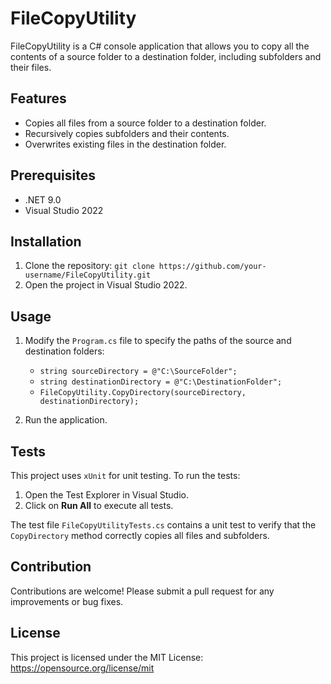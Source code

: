 # FileCopyUtility

FileCopyUtility is a C# console application that allows you to copy all the contents of a source folder to a destination folder, including subfolders and their files.

## Features

- Copies all files from a source folder to a destination folder.
- Recursively copies subfolders and their contents.
- Overwrites existing files in the destination folder.

## Prerequisites

- .NET 9.0
- Visual Studio 2022

## Installation

1. Clone the repository: `git clone https://github.com/your-username/FileCopyUtility.git`
2. Open the project in Visual Studio 2022.

## Usage

1. Modify the `Program.cs` file to specify the paths of the source and destination folders:
   - `string sourceDirectory = @"C:\SourceFolder";`
   - `string destinationDirectory = @"C:\DestinationFolder";`
   - `FileCopyUtility.CopyDirectory(sourceDirectory, destinationDirectory);`

2. Run the application.

## Tests

This project uses `xUnit` for unit testing. To run the tests:

1. Open the Test Explorer in Visual Studio.
2. Click on **Run All** to execute all tests.

The test file `FileCopyUtilityTests.cs` contains a unit test to verify that the `CopyDirectory` method correctly copies all files and subfolders.

## Contribution

Contributions are welcome! Please submit a pull request for any improvements or bug fixes.

## License

This project is licensed under the MIT License: https://opensource.org/license/mit
  
